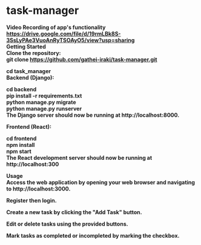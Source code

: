 # task-manager
<b>Video Recording of app's functionality<b><br>
https://drive.google.com/file/d/19rmLBk8S-3SsLyPAe3VuoAnRyTSOAyO5/view?usp=sharing<br>
<b>Getting Started</b> <br>
Clone the repository:<br>
git clone https://github.com/gathei-iraki/task-manager.git<br>

cd task_manager<br>
<b>Backend (Django):</b><br>

cd backend<br>
pip install -r requirements.txt<br>
python manage.py migrate<br>
python manage.py runserver<br>
The Django server should now be running at http://localhost:8000.<br>


<b>Frontend (React):</b><br>

cd frontend<br>
npm install<br>
npm start<br>
The React development server should now be running at http://localhost:300<br>


<b>Usage</b><br>
Access the web application by opening your web browser and navigating to http://localhost:3000.<br>

Register then login.<br>

Create a new task by clicking the "Add Task" button.<br>

Edit or delete tasks using the provided buttons.<br>

Mark tasks as completed or incompleted by marking the checkbox.
